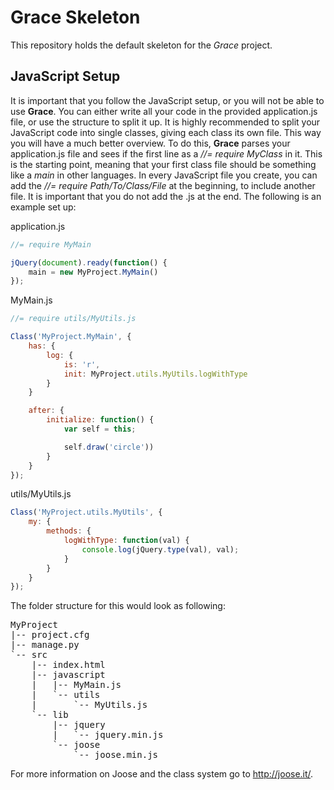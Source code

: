 Grace Skeleton
==============

This repository holds the default skeleton for the *Grace* project.


JavaScript Setup
----------------

It is important that you follow the JavaScript setup, or you will not be able to use **Grace**. You can either write all your code in the provided application.js file, or use the structure to split it up. It is highly recommended to split your JavaScript code into single classes, giving each class its own file. This way you will have a much better overview. To do this, **Grace** parses your application.js file and sees if the first line as a *//= require MyClass* in it. This is the starting point, meaning that your first class file should be something like a *main* in other languages. In every JavaScript file you create, you can add the *//= require Path/To/Class/File* at the beginning, to include another file. It is important that you do not add the .js at the end. The following is an example set up:

application.js
```javascript
//= require MyMain

jQuery(document).ready(function() {
    main = new MyProject.MyMain()
});
```

MyMain.js
```javascript
//= require utils/MyUtils.js

Class('MyProject.MyMain', {
    has: {
        log: {
            is: 'r',
            init: MyProject.utils.MyUtils.logWithType
        }
    }

    after: {
        initialize: function() {
            var self = this;

            self.draw('circle'))
        }
    }
});
```

utils/MyUtils.js
```javascript
Class('MyProject.utils.MyUtils', {
    my: {
        methods: {
            logWithType: function(val) {
                console.log(jQuery.type(val), val);
            }
        }
    }
});
```

The folder structure for this would look as following:
<pre>
MyProject
|-- project.cfg
|-- manage.py
`-- src
    |-- index.html
    |-- javascript
    |   |-- MyMain.js
    |   `-- utils
    |       `-- MyUtils.js
    `-- lib
        |-- jquery
        |   `-- jquery.min.js
        `-- joose
            `-- joose.min.js
</pre>

For more information on Joose and the class system go to http://joose.it/.
